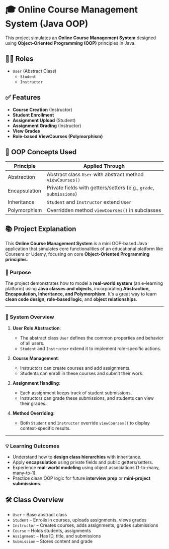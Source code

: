 # 🎓 Online Course Management System (Java OOP)

This project simulates an **Online Course Management System** designed using **Object-Oriented Programming (OOP)** principles in Java.

## 👨‍🏫 Roles

- `User` (Abstract Class)
  - `Student`
  - `Instructor`

## ✅ Features

- **Course Creation** (Instructor)
- **Student Enrollment**
- **Assignment Upload** (Student)
- **Assignment Grading** (Instructor)
- **View Grades**
- **Role-based ViewCourses (Polymorphism)**

## 🧩 OOP Concepts Used

| Principle      | Applied Through |
|----------------|-----------------|
| Abstraction    | Abstract class `User` with abstract method `viewCourses()` |
| Encapsulation  | Private fields with getters/setters (e.g., `grade`, `submissions`) |
| Inheritance    | `Student` and `Instructor` extend `User` |
| Polymorphism   | Overridden method `viewCourses()` in subclasses |

## 📚 Project Explanation

This **Online Course Management System** is a mini OOP-based Java application that simulates core functionalities of an educational platform like Coursera or Udemy, focusing on core **Object-Oriented Programming principles**.

### 🎯 Purpose

The project demonstrates how to model a **real-world system** (an e-learning platform) using **Java classes and objects**, incorporating **Abstraction, Encapsulation, Inheritance, and Polymorphism**. It's a great way to learn **clean code design**, **role-based logic**, and **object relationships**.

---

### 🧠 System Overview

1. **User Role Abstraction**:
   - The abstract class `User` defines the common properties and behavior of all users.
   - `Student` and `Instructor` extend it to implement role-specific actions.

2. **Course Management**:
   - Instructors can create courses and add assignments.
   - Students can enroll in these courses and submit their work.

3. **Assignment Handling**:
   - Each assignment keeps track of student submissions.
   - Instructors can grade these submissions, and students can view their grades.

4. **Method Overriding**:
   - Both `Student` and `Instructor` override `viewCourses()` to display context-specific results.

---

### 💡 Learning Outcomes

- Understand how to **design class hierarchies** with inheritance.
- Apply **encapsulation** using private fields and public getters/setters.
- Experience **real-world modeling** using object associations (1-to-many, many-to-1).
- Practice clean OOP logic for future **interview prep** or **mini-project submissions**.
  
## 🛠 Class Overview

- `User` – Base abstract class
- `Student` – Enrolls in courses, uploads assignments, views grades
- `Instructor` – Creates courses, adds assignments, grades submissions
- `Course` – Holds students, assignments
- `Assignment` – Has ID, title, and submissions
- `Submission` – Stores content and grade
